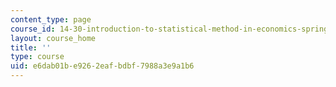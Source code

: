 ```yaml
---
content_type: page
course_id: 14-30-introduction-to-statistical-method-in-economics-spring-2006
layout: course_home
title: ''
type: course
uid: e6dab01b-e926-2eaf-bdbf-7988a3e9a1b6
---
```

